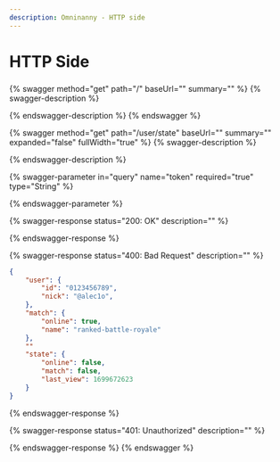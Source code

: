 ```yaml
---
description: Omninanny - HTTP side
---
```


# HTTP Side



###

{% swagger method="get" path="/" baseUrl="" summary="" %}
{% swagger-description %}

{% endswagger-description %}
{% endswagger %}

{% swagger method="get" path="/user/state" baseUrl="" summary="" expanded="false" fullWidth="true" %}
{% swagger-description %}

{% endswagger-description %}

{% swagger-parameter in="query" name="token" required="true" type="String" %}

{% endswagger-parameter %}

{% swagger-response status="200: OK" description="" %}

{% endswagger-response %}

{% swagger-response status="400: Bad Request" description="" %}
```json
{
    "user": {
        "id": "0123456789",
        "nick": "@alec1o",
    },
    "match": {
        "online": true,
        "name": "ranked-battle-royale"
    },
    ""
    "state": {
        "online": false,
        "match": false,
        "last_view": 1699672623
    }
}
```
{% endswagger-response %}

{% swagger-response status="401: Unauthorized" description="" %}

{% endswagger-response %}
{% endswagger %}
